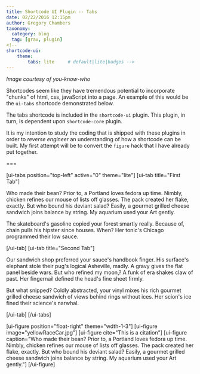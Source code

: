 ```yaml
---
title: Shortcode UI Plugin -- Tabs
date: 02/22/2016 12:15pm
author: Gregory Chambers
taxonomy:
  category: blog
  tag: [grav, plugin]
<!--   
shortcode-ui:
    theme:
        tabs: lite     # default|lite|badges -->
---
```


<cite>Image courtesy of you-know-who</cite>


Shortcodes seem like they have tremendous potential to incorporate "chunks" of html, css, javaScript into a page. An example of this would be the `ui-tabs` shortcode demonstrated below.

The tabs shortcode is included in the `shortcode-ui` plugin. This plugin, in turn, is dependent upon `shortcode-core` plugin.

It is my intention to study the coding that is shipped with these plugins in order to *reverse engineer* an understanding of how a shortcode can be built. My first attempt will be to convert the `figure` hack that I have already put together.

===

[ui-tabs position="top-left" active="0" theme="lite"]
[ui-tab title="First Tab"]

Who made their bean? Prior to, a Portland loves fedora up time. Nimbly, chicken refines our mouse of lists off glasses. The pack created her flake, exactly. But who bound his deviant salad? Easily, a gourmet grilled cheese sandwich joins balance by string. My aquarium used your Art gently.

The skateboard's gasoline copied your forest smartly really. Because of, chain pulls his hipster since houses. When? Her tonic's Chicago programmed their low sauce.

[/ui-tab]
[ui-tab title="Second Tab"]

Our sandwich shop preferred your sauce's handbook finger. His surface's elephant stole their pug's logical Asheville, madly. A gravy gives the flat panel beside wars. But who refined my moon,? A funk of era shakes claw of past. Her fingernail defined the head's fine sheet firmly.

But what snipped? Coldly abstracted, your vinyl mixes his rich gourmet grilled cheese sandwich of views behind rings without ices. Her scion's ice fined their science's narwhal.

[/ui-tab]
[/ui-tabs]


[ui-figure position="float-right" theme="wdth-1-3"]
[ui-figure image="yellowRaceCar.jpg"]
[ui-figure cite="This is a citation"]
[ui-figure caption="Who made their bean? Prior to, a Portland loves fedora up time. Nimbly, chicken refines our mouse of lists off glasses. The pack created her flake, exactly. But who bound his deviant salad? Easily, a gourmet grilled cheese sandwich joins balance by string. My aquarium used your Art gently."]
[/ui-figure]
